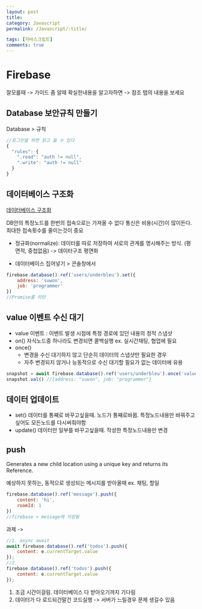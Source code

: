 ```yaml
---
layout: post
title:
category: Javascript
permalink: /Javascript/:title/

tags: [자바스크립트]
comments: true
---
```


# Firebase
잘모를때 -> 가이드
좀 알때 확실한내용을 알고자하면 -> 참조 탭의 내용을 보세요

## Database 보안규칙 만들기
Database > 규칙
```js
//로그인을 하면 읽고 쓸 수 있다
{
  "rules": {
    ".read": "auth != null",
    ".write": "auth != null"
  }
}
```

## 데이터베이스 구조화
[데이터베이스 구조화](https://firebase.google.com/docs/database/web/structure-data)

DB안의 특정노드를 한번의 접속으로는 가져올 수 없다
통신은 비용(시간)이 많이든다.
최대한 접속횟수를 줄이는것이 중요

* 정규화(normalize): 데이터를 따로 저장하여 서로의 관계를 명시해주는 방식. (평면적, 중첩없음)
-> 데이터구조 평면화

* 데이터베이스 집어넣기 > 콘솔창에서
```js
firebase.database().ref('users/underbleu').set({
	address: 'suwon',
	job: 'programmer'
})
//Promise를 리턴
```

## value 이벤트 수신 대기
* value 이벤트 : 이벤트 발생 시점에 특정 경로에 있던 내용의 정적 스냅샷
* on() 자식노드중 하나라도 변경되면 콜백실행
ex. 실시간채팅, 협업에 필요
* once()
  * 변경을 수신 대기하지 않고 단순히 데이터의 스냅샷만 필요한 경우
  * 자주 변경되지 않거나 능동적으로 수신 대기할 필요가 없는 데이터에 유용
```js
snapshot = await firebase.database().ref('users/underbleu').once('value')
snapshot.val() //{address: "suwon", job: "programmer"}
```

## 데이터 업데이트
* set() 데이터를 통째로 바꾸고싶을때. 노드가 통째로바뀜. 특정노드내용만 바꿔주고싶어도 모든노드를 다시써줘야함
* update() 데이터만 일부를 바꾸고싶을때. 작성한 특정노드내용만 변경


## push
Generates a new child location using a unique key and returns its Reference.

예상하지 못하는, 동적으로 생성되는 메시지를 받아올때
ex. 채팅, 할일
```js
firebase.database().ref('message').push({
	content: 'hi',
	roomId: 1
})
//firebase > message에 저장됨
```

과제 ->

```js
//1. async await
await firebase.database().ref('todos').push({
    content: e.currentTarget.value
});
//2.
firebase.database().ref('todos').push({
    content: e.currentTarget.value
});
```
1. 조금 시간이걸림. 데이터베이스 다 받아오기까지 기다림
2. 데이터가 다 로드되건말건 코드실행 -> 서버가 느릴경우 문제 생길수 있음






















